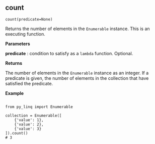## count

`count(predicate=None)`

Returns the number of elements in the `Enumerable` instance. This is an executing function.

**Parameters**

__predicate__ : condition to satisfy as a `lambda` function. Optional.

**Returns**

The number of elements in the `Enumerable` instance as an integer. If a predicate is given, the number of elements in the collection that have satisfied the predicate.

**Example**

<pre><code>
from py_linq import Enumerable

collection = Enumerable([
    {'value': 1},
    {'value': 2},
    {'value': 3}
]).count()
# 3
</code></pre>